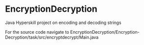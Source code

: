 # EncryptionDecryption
Java Hyperskill project on encoding and decoding strings

For the source code navigate to EncryptionDecryption/Encryption-Decryption/task/src/encryptdecrypt/Main.java

